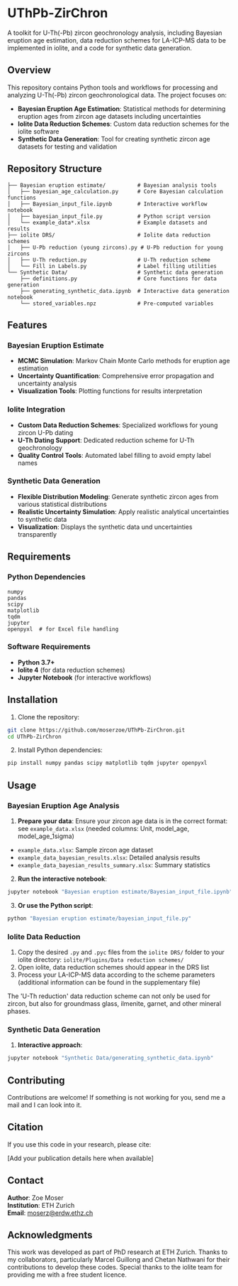 # UThPb-ZirChron

A toolkit for U-Th(-Pb) zircon geochronology analysis, including Bayesian eruption age estimation, data reduction schemes for LA-ICP-MS data to be implemented in iolite, and a code for synthetic data generation.

## Overview

This repository contains Python tools and workflows for processing and analyzing U-Th(-Pb) zircon geochronological data. The project focuses on:

- **Bayesian Eruption Age Estimation**: Statistical methods for determining eruption ages from zircon age datasets including uncertainties
- **Iolite Data Reduction Schemes**: Custom data reduction schemes for the iolite software
- **Synthetic Data Generation**: Tool for creating synthetic zircon age datasets for testing and validation

## Repository Structure

```
├── Bayesian eruption estimate/          # Bayesian analysis tools
│   ├── bayesian_age_calculation.py      # Core Bayesian calculation functions
│   ├── Bayesian_input_file.ipynb        # Interactive workflow notebook
│   ├── bayesian_input_file.py           # Python script version
│   └── example_data*.xlsx               # Example datasets and results
├── iolite DRS/                          # Iolite data reduction schemes
│   ├── U-Pb reduction (young zircons).py # U-Pb reduction for young zircons
│   ├── U-Th reduction.py                # U-Th reduction scheme
│   └── Fill in Labels.py                # Label filling utilities
└── Synthetic Data/                      # Synthetic data generation
    ├── definitions.py                   # Core functions for data generation
    ├── generating_synthetic_data.ipynb  # Interactive data generation notebook
    └── stored_variables.npz             # Pre-computed variables
```

## Features

### Bayesian Eruption Estimate
- **MCMC Simulation**: Markov Chain Monte Carlo methods for eruption age estimation
- **Uncertainty Quantification**: Comprehensive error propagation and uncertainty analysis
- **Visualization Tools**: Plotting functions for results interpretation

### Iolite Integration
- **Custom Data Reduction Schemes**: Specialized workflows for young zircon U-Pb dating
- **U-Th Dating Support**: Dedicated reduction scheme for U-Th geochronology
- **Quality Control Tools**: Automated label filling to avoid empty label names

### Synthetic Data Generation
- **Flexible Distribution Modeling**: Generate synthetic zircon ages from various statistical distributions
- **Realistic Uncertainty Simulation**: Apply realistic analytical uncertainties to synthetic data
- **Visualization**: Displays the synthetic data und uncertainties transparently

## Requirements

### Python Dependencies
```
numpy
pandas
scipy
matplotlib
tqdm
jupyter
openpyxl  # for Excel file handling
```

### Software Requirements
- **Python 3.7+**
- **Iolite 4** (for data reduction schemes)
- **Jupyter Notebook** (for interactive workflows)

## Installation

1. Clone the repository:
```bash
git clone https://github.com/moserzoe/UThPb-ZirChron.git
cd UThPb-ZirChron
```

2. Install Python dependencies:
```bash
pip install numpy pandas scipy matplotlib tqdm jupyter openpyxl
```

## Usage

### Bayesian Eruption Age Analysis

1. **Prepare your data**: Ensure your zircon age data is in the correct format: see `example_data.xlsx` (needed columns: Unit, model_age, model_age_1sigma)

- `example_data.xlsx`: Sample zircon age dataset
- `example_data_bayesian_results.xlsx`: Detailed analysis results
- `example_data_bayesian_results_summary.xlsx`: Summary statistics

2. **Run the interactive notebook**: 
```bash
jupyter notebook "Bayesian eruption estimate/Bayesian_input_file.ipynb"
```

3. **Or use the Python script**:
```bash
python "Bayesian eruption estimate/bayesian_input_file.py"
```

### Iolite Data Reduction

1. Copy the desired `.py` and `.pyc` files from the `iolite DRS/` folder to your iolite directory: `iolite/Plugins/Data reduction schemes/`
2. Open iolite, data reduction schemes should appear in the DRS list
3. Process your LA-ICP-MS data according to the scheme parameters (additional information can be found in the supplementary file)

The 'U-Th reduction' data reduction scheme can not only be used for zircon, but also for groundmass glass, ilmenite, garnet, and other mineral phases.

### Synthetic Data Generation

1. **Interactive approach**:
```bash
jupyter notebook "Synthetic Data/generating_synthetic_data.ipynb"
```

## Contributing

Contributions are welcome! If something is not working for you, send me a mail and I can look into it.

## Citation

If you use this code in your research, please cite:

[Add your publication details here when available]

## Contact

**Author**: Zoe Moser  
**Institution**: ETH Zurich  
**Email**: moserz@erdw.ethz.ch

## Acknowledgments

This work was developed as part of PhD research at ETH Zurich. Thanks to my collaborators, particularly Marcel Guillong and Chetan Nathwani for their contributions to develop these codes. Special thanks to the iolite team for providing me with a free student licence.